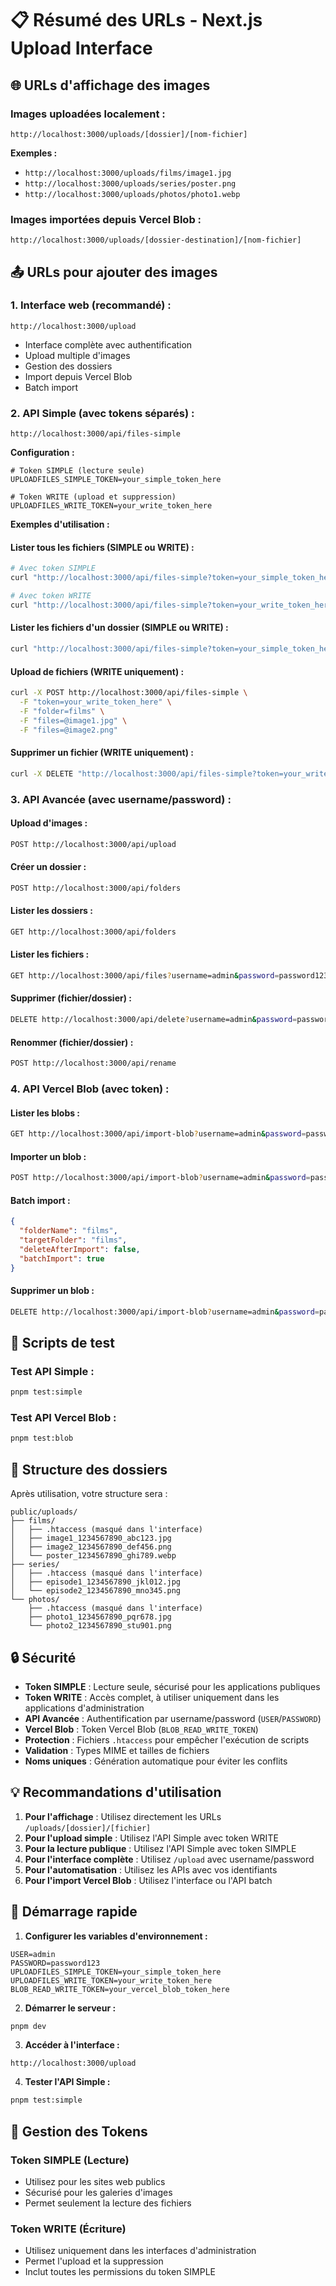 # 📋 Résumé des URLs - Next.js Upload Interface

## 🌐 URLs d'affichage des images

### **Images uploadées localement :**
```
http://localhost:3000/uploads/[dossier]/[nom-fichier]
```

**Exemples :**
- `http://localhost:3000/uploads/films/image1.jpg`
- `http://localhost:3000/uploads/series/poster.png`
- `http://localhost:3000/uploads/photos/photo1.webp`

### **Images importées depuis Vercel Blob :**
```
http://localhost:3000/uploads/[dossier-destination]/[nom-fichier]
```

## 📤 URLs pour ajouter des images

### **1. Interface web (recommandé) :**
```
http://localhost:3000/upload
```
- Interface complète avec authentification
- Upload multiple d'images
- Gestion des dossiers
- Import depuis Vercel Blob
- Batch import

### **2. API Simple (avec tokens séparés) :**
```
http://localhost:3000/api/files-simple
```

**Configuration :**
```env
# Token SIMPLE (lecture seule)
UPLOADFILES_SIMPLE_TOKEN=your_simple_token_here

# Token WRITE (upload et suppression)
UPLOADFILES_WRITE_TOKEN=your_write_token_here
```

**Exemples d'utilisation :**

#### **Lister tous les fichiers (SIMPLE ou WRITE) :**
```bash
# Avec token SIMPLE
curl "http://localhost:3000/api/files-simple?token=your_simple_token_here"

# Avec token WRITE
curl "http://localhost:3000/api/files-simple?token=your_write_token_here"
```

#### **Lister les fichiers d'un dossier (SIMPLE ou WRITE) :**
```bash
curl "http://localhost:3000/api/files-simple?token=your_simple_token_here&folder=films"
```

#### **Upload de fichiers (WRITE uniquement) :**
```bash
curl -X POST http://localhost:3000/api/files-simple \
  -F "token=your_write_token_here" \
  -F "folder=films" \
  -F "files=@image1.jpg" \
  -F "files=@image2.png"
```

#### **Supprimer un fichier (WRITE uniquement) :**
```bash
curl -X DELETE "http://localhost:3000/api/files-simple?token=your_write_token_here&file=/uploads/films/image1.jpg"
```

### **3. API Avancée (avec username/password) :**

#### **Upload d'images :**
```bash
POST http://localhost:3000/api/upload
```

#### **Créer un dossier :**
```bash
POST http://localhost:3000/api/folders
```

#### **Lister les dossiers :**
```bash
GET http://localhost:3000/api/folders
```

#### **Lister les fichiers :**
```bash
GET http://localhost:3000/api/files?username=admin&password=password123
```

#### **Supprimer (fichier/dossier) :**
```bash
DELETE http://localhost:3000/api/delete?username=admin&password=password123&type=file&target=/uploads/films/image1.jpg
```

#### **Renommer (fichier/dossier) :**
```bash
POST http://localhost:3000/api/rename
```

### **4. API Vercel Blob (avec token) :**

#### **Lister les blobs :**
```bash
GET http://localhost:3000/api/import-blob?username=admin&password=password123&token=YOUR_BLOB_TOKEN
```

#### **Importer un blob :**
```bash
POST http://localhost:3000/api/import-blob?username=admin&password=password123&token=YOUR_BLOB_TOKEN
```

#### **Batch import :**
```json
{
  "folderName": "films",
  "targetFolder": "films",
  "deleteAfterImport": false,
  "batchImport": true
}
```

#### **Supprimer un blob :**
```bash
DELETE http://localhost:3000/api/import-blob?username=admin&password=password123&token=YOUR_BLOB_TOKEN&blobUrl=URL_DU_BLOB
```

## 🔧 Scripts de test

### **Test API Simple :**
```bash
pnpm test:simple
```

### **Test API Vercel Blob :**
```bash
pnpm test:blob
```

## 📁 Structure des dossiers

Après utilisation, votre structure sera :
```
public/uploads/
├── films/
│   ├── .htaccess (masqué dans l'interface)
│   ├── image1_1234567890_abc123.jpg
│   ├── image2_1234567890_def456.png
│   └── poster_1234567890_ghi789.webp
├── series/
│   ├── .htaccess (masqué dans l'interface)
│   ├── episode1_1234567890_jkl012.jpg
│   └── episode2_1234567890_mno345.png
└── photos/
    ├── .htaccess (masqué dans l'interface)
    ├── photo1_1234567890_pqr678.jpg
    └── photo2_1234567890_stu901.png
```

## 🔒 Sécurité

- **Token SIMPLE** : Lecture seule, sécurisé pour les applications publiques
- **Token WRITE** : Accès complet, à utiliser uniquement dans les applications d'administration
- **API Avancée** : Authentification par username/password (`USER`/`PASSWORD`)
- **Vercel Blob** : Token Vercel Blob (`BLOB_READ_WRITE_TOKEN`)
- **Protection** : Fichiers `.htaccess` pour empêcher l'exécution de scripts
- **Validation** : Types MIME et tailles de fichiers
- **Noms uniques** : Génération automatique pour éviter les conflits

## 💡 Recommandations d'utilisation

1. **Pour l'affichage** : Utilisez directement les URLs `/uploads/[dossier]/[fichier]`
2. **Pour l'upload simple** : Utilisez l'API Simple avec token WRITE
3. **Pour la lecture publique** : Utilisez l'API Simple avec token SIMPLE
4. **Pour l'interface complète** : Utilisez `/upload` avec username/password
5. **Pour l'automatisation** : Utilisez les APIs avec vos identifiants
6. **Pour l'import Vercel Blob** : Utilisez l'interface ou l'API batch

## 🚀 Démarrage rapide

1. **Configurer les variables d'environnement :**
```env
USER=admin
PASSWORD=password123
UPLOADFILES_SIMPLE_TOKEN=your_simple_token_here
UPLOADFILES_WRITE_TOKEN=your_write_token_here
BLOB_READ_WRITE_TOKEN=your_vercel_blob_token_here
```

2. **Démarrer le serveur :**
```bash
pnpm dev
```

3. **Accéder à l'interface :**
```
http://localhost:3000/upload
```

4. **Tester l'API Simple :**
```bash
pnpm test:simple
```

## 🔑 Gestion des Tokens

### **Token SIMPLE (Lecture)**
- Utilisez pour les sites web publics
- Sécurisé pour les galeries d'images
- Permet seulement la lecture des fichiers

### **Token WRITE (Écriture)**
- Utilisez uniquement dans les interfaces d'administration
- Permet l'upload et la suppression
- Inclut toutes les permissions du token SIMPLE 